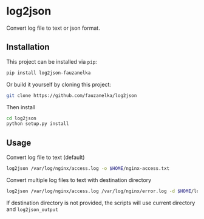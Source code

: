 # log2json

Convert log file to text or json format.

## Installation

This project can be installed via `pip`:

```bash
pip install log2json-fauzanelka
```

Or build it yourself by cloning this project:

```bash
git clone https://github.com/fauzanelka/log2json
```

Then install

```bash
cd log2json
python setup.py install
```

## Usage

Convert log file to text (default)

```bash
log2json /var/log/nginx/access.log -o $HOME/nginx-access.txt
```

Convert multiple log files to text with destination directory

```bash
log2json /var/log/nginx/access.log /var/log/nginx/error.log -d $HOME/log2json/
```

If destination directory is not provided, the scripts will use current directory and `log2json_output`

